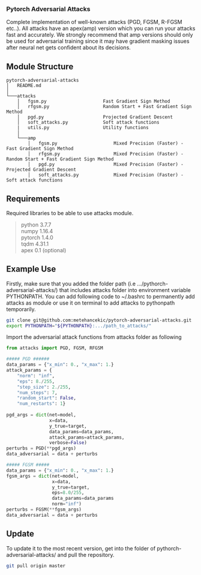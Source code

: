 ### Pytorch Adversarial Attacks #

Complete implementation of well-known attacks (PGD, FGSM, R-FGSM etc..). All attacks have an apex(amp) version which you can run your attacks fast and accurately. We strongly recommend that amp versions should only be used for adversarial training since it may have gradient masking issues after neural net gets confident about its decisions. 


## Module Structure #

```
pytorch-adversarial-attacks
│   README.md
│
└───attacks
    │   fgsm.py                     Fast Gradient Sign Method
    │   rfgsm.py                    Random Start + Fast Gradient Sign Method
    │   pgd.py                      Projected Gradient Descent
    │   soft_attacks.py             Soft attack functions
    |   utils.py                    Utility functions
    │ 
    └───amp
        │   fgsm.py                     Mixed Precision (Faster) - Fast Gradient Sign Method
        │   rfgsm.py                    Mixed Precision (Faster) - Random Start + Fast Gradient Sign Method
        │   pgd.py                      Mixed Precision (Faster) - Projected Gradient Descent
        │   soft_attacks.py             Mixed Precision (Faster) - Soft attack functions
```
## Requirements #

Required libraries to be able to use attacks module.

> python                    3.7.7\
> numpy                     1.16.4\
> pytorch                   1.4.0\
> tqdm                      4.31.1\
> apex                      0.1  (optional)

## Example Use #

Firstly, make sure that you added the folder path (i.e .../pythorch-adversarial-attacks/) that includes attacks folder into environment variable PYTHONPATH. You can add following code to ~/.bashrc to permanently add attacks as module or use it on terminal to add attacks to pythonpath temporarily.
```bash
git clone git@github.com:metehancekic/pytorch-adversarial-attacks.git
export PYTHONPATH="${PYTHONPATH}:.../path_to_attacks/"
```

Import the adversarial attack functions from attacks folder as following

```python
from attacks import PGD, FGSM, RFGSM

##### PGD ######
data_params = {"x_min": 0., "x_max": 1.}
attack_params = {
    "norm": "inf",
    "eps": 8./255,
    "step_size": 2./255,
    "num_steps": 7,
    "random_start": False,
    "num_restarts": 1}
    
pgd_args = dict(net=model,
                x=data,
                y_true=target,
                data_params=data_params,
                attack_params=attack_params,
                verbose=False)               
perturbs = PGD(**pgd_args)
data_adversarial = data + perturbs

##### FGSM #####
data_params = {"x_min": 0., "x_max": 1.}
fgsm_args = dict(net=model,
                 x=data,
                 y_true=target,
                 eps=8.0/255,
                 data_params=data_params
                 norm="inf")
perturbs = FGSM(**fgsm_args)
data_adversarial = data + perturbs
```
## Update #

To update it to the most recent version, get into the folder of pythorch-adversarial-attacks/ and pull the repository.
```bash
git pull origin master
```
